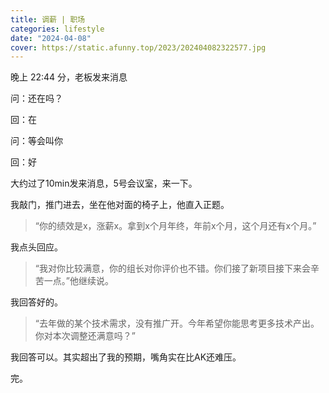 ```yaml
---
title: 调薪 | 职场
categories: lifestyle
date: "2024-04-08"
cover: https://static.afunny.top/2023/202404082322577.jpg
---
```



晚上 22:44 分，老板发来消息

问：还在吗？

回：在

问：等会叫你

回：好

大约过了10min发来消息，5号会议室，来一下。

我敲门，推门进去，坐在他对面的椅子上，他直入正题。

> “你的绩效是x，涨薪x。拿到x个月年终，年前x个月，这个月还有x个月。”

我点头回应。

> “我对你比较满意，你的组长对你评价也不错。你们接了新项目接下来会辛苦一点。”他继续说。

我回答好的。

> “去年做的某个技术需求，没有推广开。今年希望你能思考更多技术产出。你对本次调整还满意吗？”

我回答可以。其实超出了我的预期，嘴角实在比AK还难压。

完。